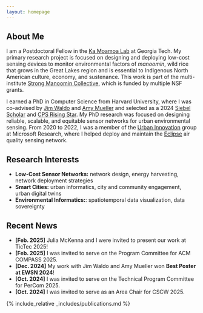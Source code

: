 ```yaml
---
layout: homepage
---
```


## About Me

I am a Postdoctoral Fellow in the [Ka Moamoa Lab](https://kamoamoa.com) at Georgia Tech. My primary research project is focused on designing and deploying low-cost sensing devices to monitor environmental factors of _manoomin_, wild rice that grows in the Great Lakes region and is essential to Indigenous North American culture, economy, and sustenance. This work is part of the multi-institute [Strong Manoomin Collective](https://www.manoom.in), which is funded by multiple NSF grants.

I earned a PhD in Computer Science from Harvard University, where I was co-advised by [Jim Waldo](http://www.eecs.harvard.edu/~waldo/) and [Amy Mueller](https://coe.northeastern.edu/people/mueller-amy/) and selected as a 2024 [Siebel Scholar](https://www.siebelscholars.com/articles/siebel-scholars-foundation-announces-class-of-2024/) and [CPS Rising Star](https://risingstars.linklab.virginia.edu/2024/). My PhD research was focused on designing reliable, scalable, and equitable sensor networks for urban environmental sensing. From 2020 to 2022, I was a member of the [Urban Innovation](https://www.microsoft.com/en-us/research/group/urban-innovation/) group at Microsoft Research, where I helped deploy and maintain the [Eclipse](https://www.microsoft.com/en-us/research/project/project-eclipse/) air quality sensing network. 


## Research Interests

- **Low-Cost Sensor Networks:** network design, energy harvesting, network deployment strategies
- **Smart Cities:** urban informatics, city and community engagement, urban digital twins
- **Environmental Informatics:**: spatiotemporal data visualization, data sovereignty
  
## Recent News

- **[Feb. 2025]** Julia McKenna and I were invited to present our work at TicTec 2025!
- **[Feb. 2025]** I was invited to serve on the Program Committee for ACM COMPASS 2025.
- **[Dec. 2024]** My work with Jim Waldo and Amy Mueller won **Best Poster at EWSN 2024**!
- **[Oct. 2024]** I was invited to serve on the Technical Program Committee for PerCom 2025.
- **[Oct. 2024]** I was invited to serve as an Area Chair for CSCW 2025.






{% include_relative _includes/publications.md %}

